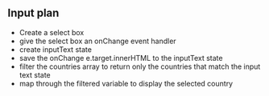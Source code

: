 ## Input plan

- Create a select box
- give the select box an onChange event handler
- create inputText state 
- save the onChange e.target.innerHTML to the inputText state
- filter the countries array to return only the countries that match the input text state
- map through the filtered variable to display the selected country
